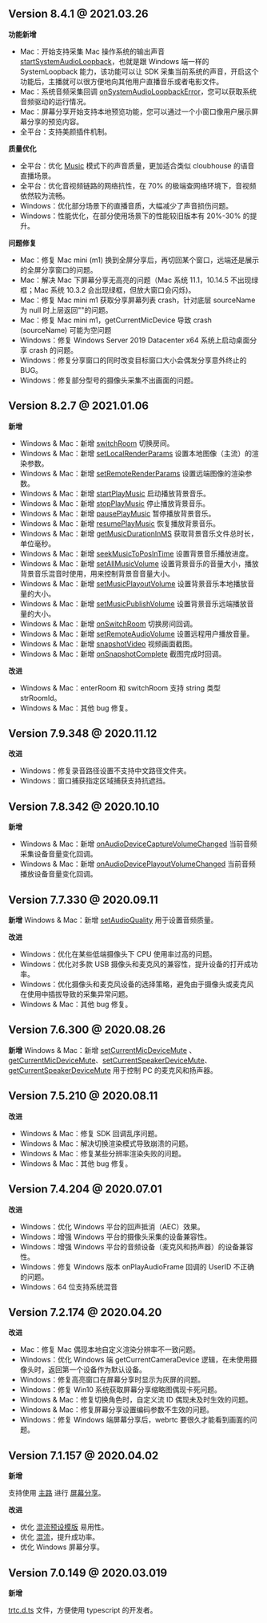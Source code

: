 ## Version 8.4.1 @ 2021.03.26

**功能新增**
- Mac：开始支持采集 Mac 操作系统的输出声音[startSystemAudioLoopback](https://trtc-1252463788.file.myqcloud.com/electron_sdk/docs/TRTCCloud.html#startSystemAudioLoopback)，也就是跟 Windows 端一样的 SystemLoopback 能力，该功能可以让 SDK 采集当前系统的声音，开启这个功能后，主播就可以很方便地向其他用户直播音乐或者电影文件。
- Mac：系统音频采集回调 [onSystemAudioLoopbackError](https://trtc-1252463788.file.myqcloud.com/electron_sdk/docs/TRTCCallback.html#event:onSystemAudioLoopbackError)，您可以获取系统音频驱动的运行情况。
-  Mac：屏幕分享开始支持本地预览功能，您可以通过一个小窗口像用户展示屏幕分享的预览内容。
- 全平台：支持美颜插件机制。

**质量优化**
- 全平台：优化 [Music](https://liteav.sdk.qcloud.com/doc/api/zh-cn/group__TRTCCloudDef__ios.html#ga865e618ff3a81236f9978723c00e86fb) 模式下的声音质量，更加适合类似 cloubhouse 的语音直播场景。
-  全平台：优化音视频链路的网络抗性，在 70% 的极端查网络环境下，音视频依然较为流畅。
-  Windows：优化部分场景下的直播音质，大幅减少了声音损伤问题。
-  Windows：性能优化，在部分使用场景下的性能较旧版本有 20%-30% 的提升。

**问题修复**
- Mac：修复 Mac mini (m1) 换到全屏分享后，再切回某个窗口，远端还是展示的全屏分享窗口的问题。
- Mac：解决 Mac 下屏幕分享无高亮的问题（Mac 系统 11.1，10.14.5 不出现绿框；Mac 系统 10.3.2 会出现绿框，但放大窗口会闪烁)。
-  Mac：修复 Mac mini m1 获取分享屏幕列表 crash，针对底层 sourceName 为 null 时上层返回""的问题。
-  Mac：修复 Mac mini m1，getCurrentMicDevice 导致 crash (sourceName) 可能为空问题
-  Windows：修复 Windows Server 2019 Datacenter x64 系统上启动桌面分享 crash 的问题。
-  Windows：修复分享窗口的同时改变目标窗口大小会偶发分享意外终止的 BUG。
-  Windows：修复部分型号的摄像头采集不出画面的问题。

## Version 8.2.7 @ 2021.01.06

**新增**
- Windows & Mac：新增 [switchRoom](https://trtc-1252463788.file.myqcloud.com/electron_sdk/docs/TRTCCloud.html#switchRoom) 切换房间。
- Windows & Mac：新增 [setLocalRenderParams](https://trtc-1252463788.file.myqcloud.com/electron_sdk/docs/TRTCCloud.html#setLocalRenderParams) 设置本地图像（主流）的渲染参数。
- Windows & Mac：新增 [setRemoteRenderParams](https://trtc-1252463788.file.myqcloud.com/electron_sdk/docs/TRTCCloud.html#setRemoteRenderParams) 设置远端图像的渲染参数。
- Windows & Mac：新增 [startPlayMusic](https://trtc-1252463788.file.myqcloud.com/electron_sdk/docs/TRTCCloud.html#startPlayMusic) 启动播放背景音乐。
- Windows & Mac：新增 [stopPlayMusic](https://trtc-1252463788.file.myqcloud.com/electron_sdk/docs/TRTCCloud.html#stopPlayMusic) 停止播放背景音乐。
- Windows & Mac：新增 [pausePlayMusic](https://trtc-1252463788.file.myqcloud.com/electron_sdk/docs/TRTCCloud.html#pausePlayMusic) 暂停播放背景音乐。
- Windows & Mac：新增 [resumePlayMusic](https://trtc-1252463788.file.myqcloud.com/electron_sdk/docs/TRTCCloud.html#resumePlayMusic) 恢复播放背景音乐。
- Windows & Mac：新增 [getMusicDurationInMS](https://trtc-1252463788.file.myqcloud.com/electron_sdk/docs/TRTCCloud.html#getMusicDurationInMS) 获取背景音乐文件总时长，单位毫秒。
- Windows & Mac：新增 [seekMusicToPosInTime](https://trtc-1252463788.file.myqcloud.com/electron_sdk/docs/TRTCCloud.html#seekMusicToPosInTime) 设置背景音乐播放进度。
- Windows & Mac：新增 [setAllMusicVolume](https://trtc-1252463788.file.myqcloud.com/electron_sdk/docs/TRTCCloud.html#setAllMusicVolume) 设置背景音乐的音量大小，播放背景音乐混音时使用，用来控制背景音音量大小。
- Windows & Mac：新增 [setMusicPlayoutVolume](https://trtc-1252463788.file.myqcloud.com/electron_sdk/docs/TRTCCloud.html#setMusicPlayoutVolume) 设置背景音乐本地播放音量的大小。
- Windows & Mac：新增 [setMusicPublishVolume](https://trtc-1252463788.file.myqcloud.com/electron_sdk/docs/TRTCCloud.html#setMusicPublishVolume) 设置背景音乐远端播放音量的大小。
- Windows & Mac：新增 [onSwitchRoom](https://trtc-1252463788.file.myqcloud.com/electron_sdk/docs/TRTCCallback.html#event:onSwitchRoom) 切换房间回调。
- Windows & Mac：新增 [setRemoteAudioVolume](https://trtc-1252463788.file.myqcloud.com/electron_sdk/docs/TRTCCloud.html#setRemoteAudioVolume) 设置远程用户播放音量。
- Windows & Mac：新增 [snapshotVideo](https://trtc-1252463788.file.myqcloud.com/electron_sdk/docs/TRTCCloud.html#snapshotVideo) 视频画面截图。
- Windows & Mac：新增 [onSnapshotComplete](https://trtc-1252463788.file.myqcloud.com/electron_sdk/docs/TRTCCallback.html#event:onSnapshotComplete) 截图完成时回调。

**改进**
- Windows & Mac：enterRoom 和 switchRoom 支持 string 类型 strRoomId。
- Windows & Mac：其他 bug 修复。

## Version 7.9.348 @ 2020.11.12

**改进**
- Windows：修复录音路径设置不支持中文路径文件夹。
- Windows：窗口捕获指定区域捕获支持抗遮挡。

## Version 7.8.342 @ 2020.10.10

**新增**
- Windows & Mac：新增 [onAudioDeviceCaptureVolumeChanged](https://trtc-1252463788.file.myqcloud.com/electron_sdk/docs/TRTCCallback.html#event:onAudioDeviceCaptureVolumeChanged) 当前音频采集设备音量变化回调。
- Windows & Mac：新增 [onAudioDevicePlayoutVolumeChanged](https://trtc-1252463788.file.myqcloud.com/electron_sdk/docs/TRTCCallback.html#event:onAudioDevicePlayoutVolumeChanged) 当前音频播放设备音量变化回调。

## Version 7.7.330 @ 2020.09.11

**新增**
Windows & Mac：新增 [setAudioQuality](https://trtc-1252463788.file.myqcloud.com/electron_sdk/docs/TRTCCloud.html#setAudioQuality) 用于设置音频质量。

**改进**
- Windows：优化在某些低端摄像头下 CPU 使用率过高的问题。
- Windows：优化对多款 USB 摄像头和麦克风的兼容性，提升设备的打开成功率。
- Windows：优化摄像头和麦克风设备的选择策略，避免由于摄像头或麦克风在使用中插拔导致的采集异常问题。
- Windows & Mac：其他 bug 修复。

## Version 7.6.300 @ 2020.08.26

**新增**
Windows & Mac：新增 [setCurrentMicDeviceMute](https://trtc-1252463788.file.myqcloud.com/electron_sdk/docs/TRTCCloud.html#setCurrentMicDeviceMute) 、[getCurrentMicDeviceMute](https://trtc-1252463788.file.myqcloud.com/electron_sdk/docs/TRTCCloud.html#getCurrentMicDeviceMute)、[setCurrentSpeakerDeviceMute](https://trtc-1252463788.file.myqcloud.com/electron_sdk/docs/TRTCCloud.html#setCurrentSpeakerDeviceMute)、[getCurrentSpeakerDeviceMute](https://trtc-1252463788.file.myqcloud.com/electron_sdk/docs/TRTCCloud.html#getCurrentSpeakerDeviceMute) 用于控制 PC 的麦克风和扬声器。

## Version 7.5.210 @ 2020.08.11

**改进**
- Windows & Mac：修复 SDK 回调乱序问题。
- Windows & Mac：解决切换渲染模式导致崩溃的问题。 
- Windows & Mac：修复某些分辨率渲染失败的问题。 
- Windows & Mac：其他 bug 修复。

## Version 7.4.204 @ 2020.07.01

**改进**
- Windows：优化 Windows 平台的回声抵消（AEC）效果。
- Windows：增强 Windows 平台的摄像头采集的设备兼容性。
- Windows：增强 Windows 平台的音频设备（麦克风和扬声器）的设备兼容性。
- Windows：修复 Windows 版本 onPlayAudioFrame 回调的 UserID 不正确的问题。
- Windows：64 位支持系统混音

## Version 7.2.174 @ 2020.04.20

**改进**
- Mac：修复 Mac 偶现本地自定义渲染分辨率不一致问题。
- Windows：优化 Windows 端 getCurrentCameraDevice 逻辑，在未使用摄像头时，返回第一个设备作为默认设备。
- Windows：修复高亮窗口在屏幕分享时显示为灰屏的问题。
- Windows：修复 Win10 系统获取屏幕分享缩略图偶现卡死问题。
- Windows & Mac：修复切换角色时，自定义流 ID 偶现未及时生效的问题。
- Windows & Mac：修复屏幕分享设置编码参数不生效的问题。
- Windows：修复 Windows 端屏幕分享后，webrtc 要很久才能看到画面的问题。

## Version 7.1.157 @ 2020.04.02

**新增**

支持使用 [主路](https://trtc-1252463788.file.myqcloud.com/electron_sdk/docs/global.html#TRTCVideoStreamType) 进行 [屏幕分享](https://trtc-1252463788.file.myqcloud.com/electron_sdk/docs/TRTCCloud.html#startScreenCapture)。

**改进**
- 优化 [混流预设模版](https://trtc-1252463788.file.myqcloud.com/electron_sdk/docs/global.html#TRTCTranscodingConfigMode) 易用性。
- 优化 [混流](https://trtc-1252463788.file.myqcloud.com/electron_sdk/docs/TRTCCloud.html#setMixTranscodingConfig)，提升成功率。
- 优化 Windows 屏幕分享。


## Version 7.0.149 @ 2020.03.019

**新增**

[trtc.d.ts](https://cloud.tencent.com/document/product/647/38551#.E5.88.9B.E5.BB.BA-trtc-.E5.AF.B9.E8.B1.A1) 文件，方便使用 typescript 的开发者。
